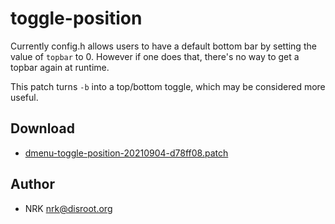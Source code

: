 toggle-position
===============

Currently config.h allows users to have a default bottom bar by setting the
value of `topbar` to 0. However if one does that, there's no way to get a topbar
again at runtime.

This patch turns `-b` into a top/bottom toggle, which may be considered more useful.

Download
--------
* [dmenu-toggle-position-20210904-d78ff08.patch](dmenu-toggle-position-20210904-d78ff08.patch)

Author
------
* NRK <nrk@disroot.org>
